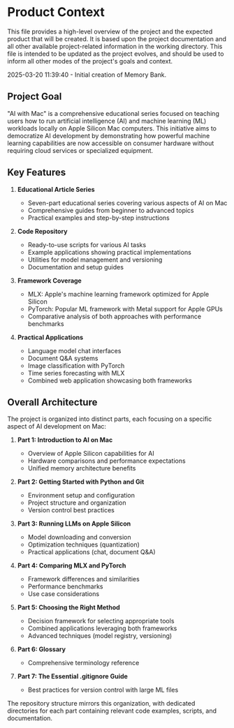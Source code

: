 # Product Context

This file provides a high-level overview of the project and the expected product that will be created. It is based upon the project documentation and all other available project-related information in the working directory. This file is intended to be updated as the project evolves, and should be used to inform all other modes of the project's goals and context.

2025-03-20 11:39:40 - Initial creation of Memory Bank.

## Project Goal

"AI with Mac" is a comprehensive educational series focused on teaching users how to run artificial intelligence (AI) and machine learning (ML) workloads locally on Apple Silicon Mac computers. This initiative aims to democratize AI development by demonstrating how powerful machine learning capabilities are now accessible on consumer hardware without requiring cloud services or specialized equipment.

## Key Features

1. **Educational Article Series**
   - Seven-part educational series covering various aspects of AI on Mac
   - Comprehensive guides from beginner to advanced topics
   - Practical examples and step-by-step instructions

2. **Code Repository**
   - Ready-to-use scripts for various AI tasks
   - Example applications showing practical implementations
   - Utilities for model management and versioning
   - Documentation and setup guides

3. **Framework Coverage**
   - MLX: Apple's machine learning framework optimized for Apple Silicon
   - PyTorch: Popular ML framework with Metal support for Apple GPUs
   - Comparative analysis of both approaches with performance benchmarks

4. **Practical Applications**
   - Language model chat interfaces
   - Document Q&A systems
   - Image classification with PyTorch
   - Time series forecasting with MLX
   - Combined web application showcasing both frameworks

## Overall Architecture

The project is organized into distinct parts, each focusing on a specific aspect of AI development on Mac:

1. **Part 1: Introduction to AI on Mac**
   - Overview of Apple Silicon capabilities for AI
   - Hardware comparisons and performance expectations
   - Unified memory architecture benefits

2. **Part 2: Getting Started with Python and Git**
   - Environment setup and configuration
   - Project structure and organization
   - Version control best practices

3. **Part 3: Running LLMs on Apple Silicon**
   - Model downloading and conversion
   - Optimization techniques (quantization)
   - Practical applications (chat, document Q&A)

4. **Part 4: Comparing MLX and PyTorch**
   - Framework differences and similarities
   - Performance benchmarks
   - Use case considerations

5. **Part 5: Choosing the Right Method**
   - Decision framework for selecting appropriate tools
   - Combined applications leveraging both frameworks
   - Advanced techniques (model registry, versioning)

6. **Part 6: Glossary**
   - Comprehensive terminology reference

7. **Part 7: The Essential .gitignore Guide**
   - Best practices for version control with large ML files

The repository structure mirrors this organization, with dedicated directories for each part containing relevant code examples, scripts, and documentation.
